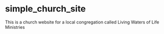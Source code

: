 # simple_church_site
This is a church website for a local congregation called Living Waters of Life Ministries
